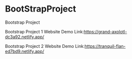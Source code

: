 # BootStrapProject
Bootstrap Project 

Bootstrap Project 1 Website Demo Link:https://grand-axolotl-dc3a92.netlify.app/

Bootstrap Project 2 Website Demo Link:https://tranquil-flan-ed7bd9.netlify.app/
